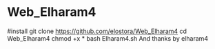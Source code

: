 # Web_Elharam4
#install
git clone https://github.com/elostora/Web_Elharam4
cd Web_Elharam4
chmod +x *
bash Elharam4.sh 
And thanks by elharam4
